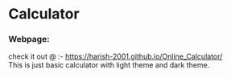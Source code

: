 # Calculator
### Webpage:
check it out @ :- https://harish-2001.github.io/Online_Calculator/
<br>
This is just basic calculator with light theme and dark theme.
</br>
